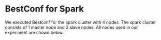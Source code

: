 BestConf for Spark
======================
We executed Bestconf for the spark cluster with 4 nodes. The spark cluster consists of 1 master node and 3 slave nodes. All nodes used in our experiment are shown below.
